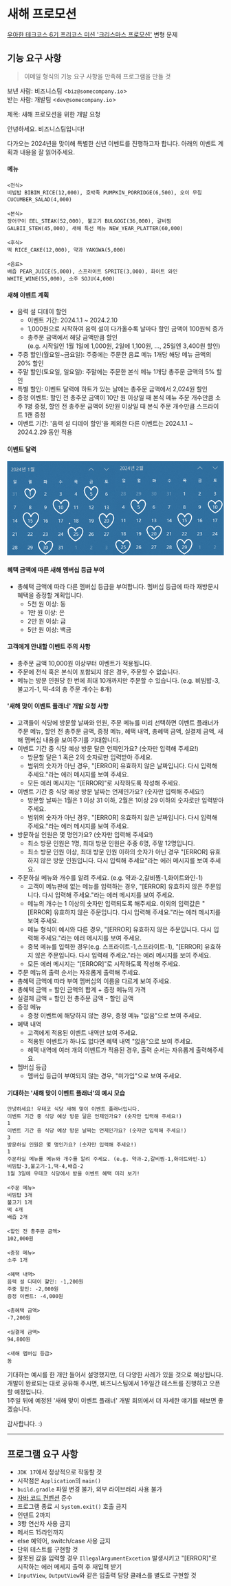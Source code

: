 # 새해 프로모션

[우아한 테크코스 6기 프리코스 미션 '크리스마스 프로모션'](https://github.com/woowacourse-precourse/java-christmas-6) 변형 문제

## 기능 요구 사항

> 이메일 형식의 기능 요구 사항을 만족해 프로그램을 만들 것

보낸 사람: 비즈니스팀 \<`biz@somecompany.io`\>  
받는 사람: 개발팀 \<`dev@somecompany.io`\>

제목: 새해 프로모션을 위한 개발 요청

안녕하세요. 비즈니스팀입니다!

다가오는 2024년을 맞이해 특별한 신년 이벤트를 진행하고자 합니다.
아래의 이벤트 계획과 내용을 잘 읽어주세요.

#### 메뉴

```
<전식>
비빔밥 BIBIM_RICE(12,000), 호박죽 PUMPKIN_PORRIDGE(6,500), 오이 무침 CUCUMBER_SALAD(4,000)

<본식>
장어구이 EEL_STEAK(52,000), 불고기 BULGOGI(36,000), 갈비찜 GALBII_STEW(45,000), 새해 특선 메뉴 NEW_YEAR_PLATTER(60,000)

<후식>
떡 RICE_CAKE(12,000), 약과 YAKGWA(5,000)

<음료>
배즙 PEAR_JUICE(5,000), 스프라이트 SPRITE(3,000), 화이트 와인 WHITE_WINE(55,000), 소주 SOJU(4,000)
```

#### 새해 이벤트 계획

- 음력 설 디데이 할인
    - 이벤트 기간: 2024.1.1 ~ 2024.2.10
    - 1,000원으로 시작하여 음력 설이 다가올수록 날마다 할인 금액이 100원씩 증가
    - 총주문 금액에서 해당 금액만큼 할인  
      (e.g. 시작일인 1월 1일에 1,000원, 2일에 1,100원, ..., 25일엔 3,400원 할인)
- 주중 할인(월요일~금요일): 주중에는 주문한 음료 메뉴 1개당 해당 메뉴 금액의 20% 할인
- 주말 할인(토요일, 일요일): 주말에는 주문한 본식 메뉴 1개당 총주문 금액의 5% 할인
- 특별 할인: 이벤트 달력에 하트가 있는 날에는 총주문 금액에서 2,024원 할인
- 증정 이벤트: 할인 전 총주문 금액이 10만 원 이상일 때 본식 메뉴 주문 개수만큼 소주 1병 증정, 할인 전 총주문 금액이 5만원 이상일 때 본식 주문 개수만큼 스프라이트 1캔 증정
- 이벤트 기간: '음력 설 디데이 할인'을 제외한 다른 이벤트는 2024.1.1 ~ 2024.2.29 동안 적용

#### 이벤트 달력

![달력](/img.png)

#### 혜택 금액에 따른 새해 멤버십 등급 부여

- 총혜택 금액에 따라 다른 멤버십 등급을 부여합니다.
  멤버십 등급에 따라 재방문시 혜택을 증정할 계획입니다.
    - 5천 원 이상: 동
    - 1만 원 이상: 은
    - 2만 원 이상: 금
    - 5만 원 이상: 백금

#### 고객에게 안내할 이벤트 주의 사항

- 총주문 금액 10,000원 이상부터 이벤트가 적용됩니다.
- 주문에 전식 혹은 본식이 포함되지 않은 경우, 주문할 수 없습니다.
- 메뉴는 방문 인원당 한 번에 최대 10개까지만 주문할 수 있습니다.
  (e.g. 비빔밥-3, 불고기-1, 떡-4의 총 주문 개수는 8개)

#### '새해 맞이 이벤트 플래너' 개발 요청 사항

- 고객들이 식당에 방문할 날짜와 인원, 주문 메뉴를 미리 선택하면 이벤트 플래너가 주문 메뉴, 할인 전 총주문 금액, 증정 메뉴, 혜택 내역, 총혜택 금액, 실결제 금액, 새해 멤버십 내용을 보여주기를 기대합니다.
- 이벤트 기간 중 식당 예상 방문 달은 언제인가요? (숫자만 입력해 주세요!)
    - 방문할 달은 1 혹은 2의 숫자로만 입력받아 주세요.
    - 범위의 숫자가 아닌 경우, "[ERROR] 유효하지 않은 날짜입니다. 다시 입력해 주세요."라는 에러 메시지를 보여 주세요.
    - 모든 에러 메시지는 "[ERROR]"로 시작하도록 작성해 주세요.
- 이벤트 기간 중 식당 예상 방문 날짜는 언제인가요? (숫자만 입력해 주세요!)
    - 방문할 날짜는 1월은 1 이상 31 이하, 2월은 1이상 29 이하의 숫자로만 입력받아 주세요.
    - 범위의 숫자가 아닌 경우, "[ERROR] 유효하지 않은 날짜입니다. 다시 입력해 주세요."라는 에러 메시지를 보여 주세요.
- 방문하실 인원은 몇 명인가요? (숫자만 입력해 주세요!)
    - 최소 방문 인원은 1명, 최대 방문 인원은 주중 6명, 주말 12명입니다.
    - 최소 방문 인원 이상, 최대 방문 인원 이하의 숫자가 아닌 경우 "[ERROR] 유효하지 않은 방문 인원입니다. 다시 입력해 주세요"라는 에러 메시지를 보여 주세요.
- 주문하실 메뉴와 개수를 알려 주세요. (e.g. 약과-2,갈비찜-1,화이트와인-1)
    - 고객이 메뉴판에 없는 메뉴를 입력하는 경우, "[ERROR] 유효하지 않은 주문입니다. 다시 입력해 주세요."라는 에러 메시지를 보여 주세요.
    - 메뉴의 개수는 1 이상의 숫자만 입력되도록 해주세요. 이외의 입력값은 "[ERROR] 유효하지 않은 주문입니다. 다시 입력해 주세요."라는 에러 메시지를 보여 주세요.
    - 메뉴 형식이 예시와 다른 경우, "[ERROR] 유효하지 않은 주문입니다. 다시 입력해 주세요."라는 에러 메시지를 보여 주세요.
    - 중복 메뉴를 입력한 경우(e.g. 스프라이트-1,스프라이트-1), "[ERROR] 유효하지 않은 주문입니다. 다시 입력해 주세요."라는 에러 메시지를 보여 주세요.
    - 모든 에러 메시지는 "[ERROR]"로 시작하도록 작성해 주세요.
- 주문 메뉴의 출력 순서는 자유롭게 출력해 주세요.
- 총혜택 금액에 따라 부여 멤버십의 이름을 다르게 보여 주세요.
- 총혜택 금액 = 할인 금액의 합계 + 증정 메뉴의 가격
- 실결제 금액 = 할인 전 총주문 금액 - 할인 금액
- 증정 메뉴
    - 증정 이벤트에 해당하지 않는 경우, 증정 메뉴 "없음"으로 보여 주세요.
- 혜택 내역
    - 고객에게 적용된 이벤트 내역만 보여 주세요.
    - 적용된 이벤트가 하나도 없다면 혜택 내역 "없음"으로 보여 주세요.
    - 혜택 내역에 여러 개의 이벤트가 적용된 경우, 출력 순서는 자유롭게 출력해주세요.
- 멤버십 등급
    - 멤버십 등급이 부여되지 않는 경우, "미가입"으로 보여 주세요.

#### 기대하는 '새해 맞이 이벤트 플래너'의 예시 모습

```
안녕하세요! 우테코 식당 새해 맞이 이벤트 플래너입니다.
이벤트 기간 중 식당 예상 방문 달은 언제인가요? (숫자만 입력해 주세요!)
1
이벤트 기간 중 식당 예상 방문 날짜는 언제인가요? (숫자만 입력해 주세요!)
3
방문하실 인원은 몇 명인가요? (숫자만 입력해 주세요!)
1
주문하실 메뉴를 메뉴와 개수를 알려 주세요. (e.g. 약과-2,갈비찜-1,화이트와인-1)
비빔밥-3,불고기-1,떡-4,배즙-2
1월 3일에 우테코 식당에서 받을 이벤트 혜택 미리 보기!
 
<주문 메뉴>
비빔밥 3개
불고기 1개
떡 4개
배즙 2개
 
<할인 전 총주문 금액>
102,000원
 
<증정 메뉴>
소주 1개
 
<혜택 내역>
음력 설 디데이 할인: -1,200원
주중 할인: -2,000원
증정 이벤트: -4,000원
 
<총혜택 금액>
-7,200원
 
<실결제 금액>
94,800원
 
<새해 멤버십 등급>
동
```

기대하는 예시를 한 개만 들어서 설명했지만, 더 다양한 사례가 있을 것으로 예상됩니다.  
개발이 완료되는 대로 공유해 주시면, 비즈니스팀에서 1주일간 테스트를 진행하고 오픈할 예정입니다.  
1주일 뒤에 예정된 '새해 맞이 이벤트 플래너' 개발 회의에서 더 자세한 얘기를 해보면 좋겠습니다.

감사합니다. :)

---

## 프로그램 요구 사항

- `JDK 17`에서 정상적으로 작동할 것
- 시작점은 `Application`의 `main()`
- `build.gradle` 파일 변경 불가, 외부 라이브러리 사용 불가
- [자바 코드 컨벤션](https://github.com/woowacourse/woowacourse-docs/tree/master/styleguide/java) 준수
- 프로그램 종료 시 `System.exit()` 호출 금지
- 인덴트 2까지
- 3항 연산자 사용 금지
- 메서드 15라인까지
- else 예약어, switch/case 사용 금지
- 단위 테스트를 구현할 것
- 잘못된 값을 입력할 경우 `IllegalArgumentExcetion` 발생시키고 "[ERROR]"로 시작하는 에러 메세지 출력 후 재입력 받기
- `InputView`, `OutputView`와 같은 입출력 담당 클래스를 별도로 구현할 것
